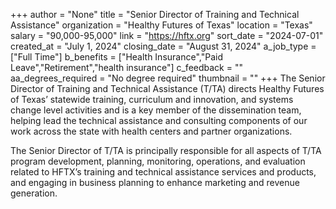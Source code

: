 +++
author = "None"
title = "Senior Director of Training and Technical Assistance"
organization = "Healthy Futures of Texas"
location = "Texas"
salary = "90,000-95,000"
link = "https://hftx.org"
sort_date = "2024-07-01"
created_at = "July 1, 2024"
closing_date = "August 31, 2024"
a_job_type = ["Full Time"]
b_benefits = ["Health Insurance","Paid Leave","Retirement","health insurance"]
c_feedback = ""
aa_degrees_required = "No degree required"
thumbnail = ""
+++
The Senior Director of Training and Technical Assistance (T/TA) directs Healthy Futures of Texas’ statewide training, curriculum and innovation, and  systems  change  level activities and is a key member of the dissemination team, helping lead the technical assistance and consulting components of our work across the state with health centers and partner organizations.

The Senior Director of T/TA is principally responsible for all aspects of T/TA program development, planning, monitoring, operations, and evaluation related to HFTX’s training and technical assistance services and products, and engaging in business planning to enhance marketing and revenue generation.
